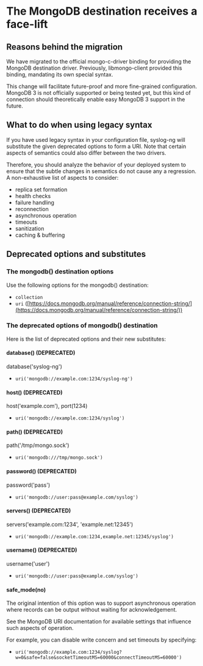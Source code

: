 # The MongoDB destination receives a face-lift

## Reasons behind the migration

We have migrated to the official mongo-c-driver binding for providing the
MongoDB destination driver.
Previously, libmongo-client provided this binding,
mandating its own special syntax.

This change will facilitate future-proof and more fine-grained configuration.
MongoDB 3 is not officially supported or being tested yet,
but this kind of connection should
theoretically enable easy MongoDB 3 support in the future.

## What to do when using legacy syntax

If you have used legacy syntax in your configuration file,
syslog-ng will substitute the given deprecated options to form a URI.
Note that certain aspects of semantics could also differ
between the two drivers.

Therefore, you should analyze the behavior of your deployed system to ensure
that the subtle changes in semantics do not cause any a regression.
A non-exhaustive list of aspects to consider:

* replica set formation
* health checks
* failure handling
* reconnection
* asynchronous operation
* timeouts
* sanitization
* caching & buffering

## Deprecated options and substitutes

### The mongodb() destination options

Use the following options for the mongodb() destination:

* `collection`
* `uri`
  ([https://docs.mongodb.org/manual/reference/connection-string/](https://docs.mongodb.org/manual/reference/connection-string/))

### The deprecated options of mongodb() destination

Here is the list of deprecated options and their new substitutes:

#### database() (DEPRECATED)
database('syslog-ng')

* `uri('mongodb://example.com:1234/syslog-ng')`

#### host() (DEPRECATED)
host('example.com'), port(1234)

* `uri('mongodb://example.com:1234/syslog')`

#### path() (DEPRECATED)
path('/tmp/mongo.sock')

* `uri('mongodb:///tmp/mongo.sock')`

#### password() (DEPRECATED)
password('pass')

* `uri('mongodb://user:pass@example.com/syslog')`

#### servers() (DEPRECATED)
servers('example.com:1234', 'example.net:12345')

* `uri('mongodb://example.com:1234,example.net:12345/syslog')`

#### username() (DEPRECATED)
username('user')

* `uri('mongodb://user:pass@example.com/syslog')`

#### safe_mode(no)

The original intention of this option was to support asynchronous operation
where records can be output without waiting for acknowledgement.

See the MongoDB URI documentation for available settings
that influence such aspects of operation.

For example, you can disable write concern and set timeouts by specifying:

* `uri('mongodb://example.com:1234/syslog?w=0&safe=false&socketTimeoutMS=60000&connectTimeoutMS=60000')`

